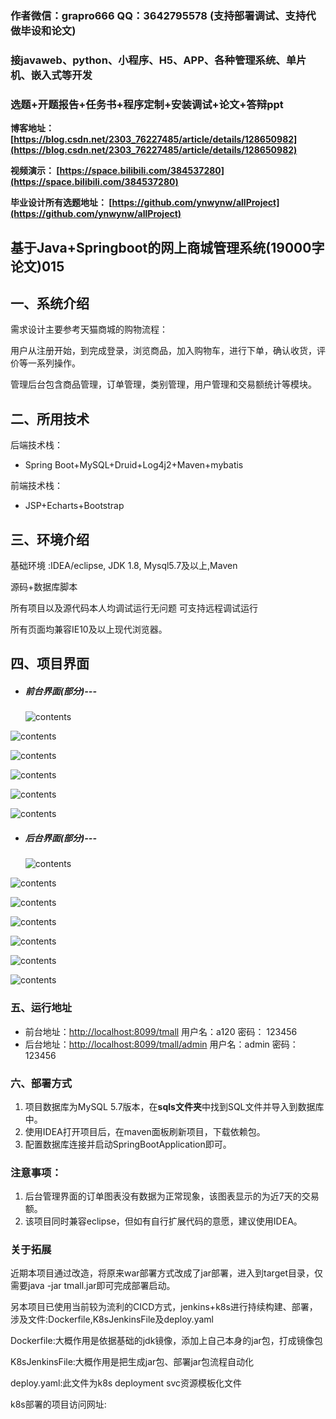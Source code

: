 ### 作者微信：grapro666 QQ：3642795578 (支持部署调试、支持代做毕设和论文)

### 接javaweb、python、小程序、H5、APP、各种管理系统、单片机、嵌入式等开发

### 选题+开题报告+任务书+程序定制+安装调试+论文+答辩ppt

**博客地址：
[https://blog.csdn.net/2303_76227485/article/details/128650982](https://blog.csdn.net/2303_76227485/article/details/128650982)**

**视频演示：
[https://space.bilibili.com/384537280](https://space.bilibili.com/384537280)**

**毕业设计所有选题地址：
[https://github.com/ynwynw/allProject](https://github.com/ynwynw/allProject)**

## 基于Java+Springboot的网上商城管理系统(19000字论文)015

## 一、系统介绍

需求设计主要参考天猫商城的购物流程：

用户从注册开始，到完成登录，浏览商品，加入购物车，进行下单，确认收货，评价等一系列操作。

管理后台包含商品管理，订单管理，类别管理，用户管理和交易额统计等模块。

## 二、所用技术

后端技术栈：

- Spring Boot+MySQL+Druid+Log4j2+Maven+mybatis

前端技术栈：

- JSP+Echarts+Bootstrap

## 三、环境介绍

基础环境 :IDEA/eclipse, JDK 1.8, Mysql5.7及以上,Maven

源码+数据库脚本

所有项目以及源代码本人均调试运行无问题 可支持远程调试运行

所有页面均兼容IE10及以上现代浏览器。



## 四、项目界面

+ ##### 前台界面(部分)---

  ![contents](./picture/picture1.png)

![contents](./picture/picture2.png)

![contents](./picture/picture3.png)

![contents](./picture/picture4.png)

![contents](./picture/picture5.png)

![contents](./picture/picture6.png)

+ ##### 后台界面(部分)---

  ![contents](./picture/picture7.png)

![contents](./picture/picture8.png)

![contents](./picture/picture9.png)

![contents](./picture/picture10.png)

![contents](./picture/picture11.png)

![contents](./picture/picture12.png)

![contents](./picture/picture13.png)

### 五、运行地址

+ 前台地址：<http://localhost:8099/tmall>  用户名：a120   密码： 123456
+ 后台地址：<http://localhost:8099/tmall/admin>  用户名：admin   密码： 123456

### 六、部署方式

1. 项目数据库为MySQL 5.7版本，在**sqls文件夹**中找到SQL文件并导入到数据库中。
2. 使用IDEA打开项目后，在maven面板刷新项目，下载依赖包。
3. 配置数据库连接并启动SpringBootApplication即可。

### 注意事项：

1. 后台管理界面的订单图表没有数据为正常现象，该图表显示的为近7天的交易额。
2. 该项目同时兼容eclipse，但如有自行扩展代码的意愿，建议使用IDEA。

### 关于拓展

近期本项目通过改造，将原来war部署方式改成了jar部署，进入到target目录，仅需要java -jar tmall.jar即可完成部署启动。

另本项目已使用当前较为流利的CICD方式，jenkins+k8s进行持续构建、部署，涉及文件:Dockerfile,K8sJenkinsFile及deploy.yaml

Dockerfile:大概作用是依据基础的jdk镜像，添加上自己本身的jar包，打成镜像包

K8sJenkinsFile:大概作用是把生成jar包、部署jar包流程自动化

deploy.yaml:此文件为k8s deployment svc资源模板化文件

k8s部署的项目访问网址: 
